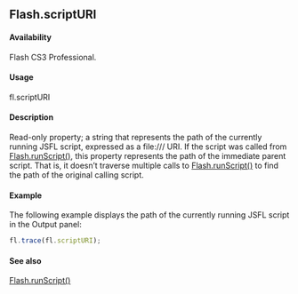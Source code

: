 ## Flash.scriptURI

#### Availability

Flash CS3 Professional.

#### Usage

fl.scriptURI

#### Description

Read-only property; a string that represents the path of the currently running JSFL script, expressed as a file:/// URI. If the script was called from [Flash.runScript()](../Flash_object_/Flash62.md), this property represents the path of the immediate parent script. That is, it doesn’t traverse multiple calls to [Flash.runScript()](../Flash_object_/Flash62.md) to find the path of the original calling script.

#### Example

The following example displays the path of the currently running JSFL script in the Output panel:

```javascript
fl.trace(fl.scriptURI);
```

#### See also

[Flash.runScript()](../Flash_object_/Flash62.md)
